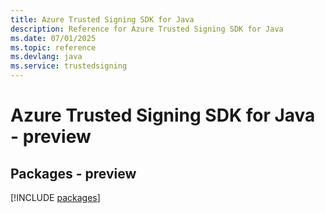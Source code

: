 ```yaml
---
title: Azure Trusted Signing SDK for Java
description: Reference for Azure Trusted Signing SDK for Java
ms.date: 07/01/2025
ms.topic: reference
ms.devlang: java
ms.service: trustedsigning
---
```

# Azure Trusted Signing SDK for Java - preview
## Packages - preview
[!INCLUDE [packages](trusted-signing-index.md)]